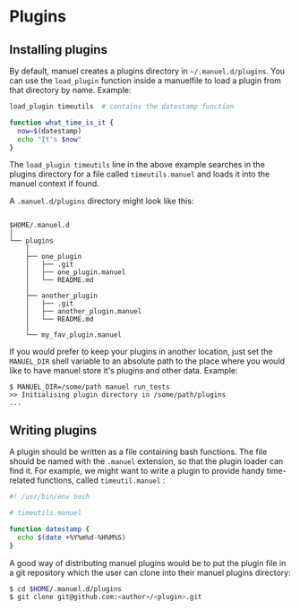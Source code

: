 # Plugins


## Installing plugins

By default, manuel creates a plugins directory in `~/.manuel.d/plugins`.
You can use the `load_plugin` function inside a manuelfile to load a plugin from
that directory by name. Example:

```bash
load_plugin timeutils  # contains the datestamp function

function what_time_is_it {
  now=$(datestamp)
  echo "It's $now"
}
```

The `load_plugin timeutils` line in the above example searches in the plugins
directory for a file called `timeutils.manuel` and loads it into the manuel
context if found.

A `.manuel.d/plugins` directory might look like this:

```

$HOME/.manuel.d
│
└── plugins
    │
    ├── one_plugin
    │   ├── .git
    │   ├── one_plugin.manuel
    │   └── README.md
    │
    ├── another_plugin
    │   ├── .git
    │   ├── another_plugin.manuel
    │   └── README.md
    │
    └── my_fav_plugin.manuel
```

If you would prefer to keep your plugins in another location, just set the
`MANUEL_DIR` shell variable to an absolute path to the place where you would like
to have manuel store it's plugins and other data. Example:
```
$ MANUEL_DIR=/some/path manuel run_tests
>> Initialising plugin directory in /some/path/plugins
...
```


## Writing plugins

A plugin should be written as a file containing bash functions. The file should
be named with the `.manuel` extension, so that the plugin loader can find it.
For example, we might want to write a plugin to provide handy time-related
functions, called `timeutil.manuel` :
```bash
#! /usr/bin/env bash

# timeutils.manuel

function datestamp {
  echo $(date +%Y%m%d-%H%M%S)
}
```

A good way of distributing manuel plugins would be to put the plugin file in a git
repository which the user can clone into their manuel plugins directory:

```bash
$ cd $HOME/.manuel.d/plugins
$ git clone git@github.com:<author>/<plugin>.git
```